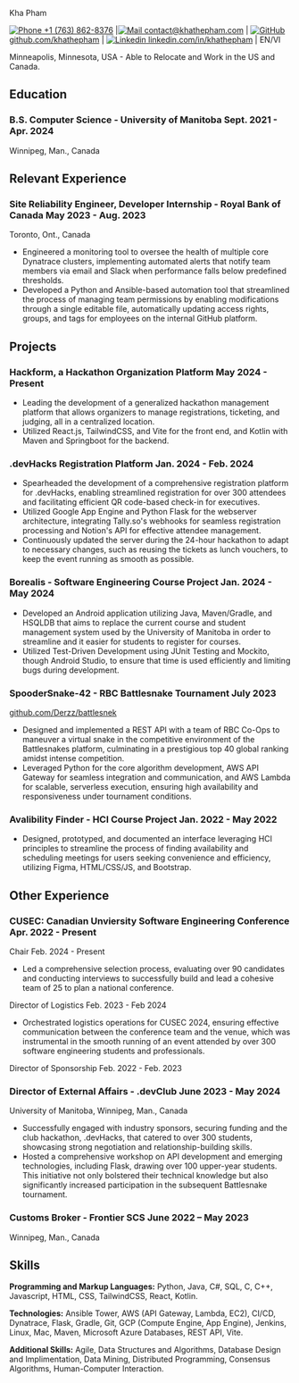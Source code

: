 <link rel="stylesheet" type="text/css" href="resume.css">
<link rel="stylesheet" href="https://fonts.googleapis.com/css?family=Roboto Slab">

<span class="name">Kha Pham</span>

<span class="info">

[![Phone](https://img.icons8.com/ios-filled/50/apple-phone.png) +1 (763) 862-8376](tel:+17638628376) |[![Mail](https://simpleicons.org/icons/minutemailer.svg) contact@khathepham.com](mailto:contact@khathepham.com) |
[![GitHub](https://simpleicons.org/icons/github.svg) github.com/khathepham](https://github.com/khathepham) | [![Linkedin](https://simpleicons.org/icons/linkedin.svg) linkedin.com/in/khathepham](https://www.linkedin.com/in/khathepham) | EN/VI

Minneapolis, Minnesota, USA - Able to Relocate and Work in the US and Canada.

</span>

## Education

### B.S. Computer Science - University of Manitoba <time> Sept. 2021 - Apr. 2024 </time>
<location> Winnipeg, Man., Canada </location>

<!-- - Dean's List -->
<!-- 
### North Hennepin Community College <time> Aug. 2019 - May 2021 </time>
  <location> Brooklyn Park, Minn., USA </location>
- A.S. Computer Science Transfer Pathway -->

<!-- ### Anoka-Ramsey Community College <time>Aug. 2017 - May 2019</time>
<location> Coon Rapids, Minn., USA </location>
- A.S. Computer Science Transfer Pathway
- High School Diploma

### Coon Rapids High School <time>Sept. 2014 - June 2019</time>
<location> Coon Rapids, Minn., USA </location>

- AP Scholar with Honors
- Questbridge Finalist -->

## Relevant Experience

### Site Reliability Engineer, Developer Internship - Royal Bank of Canada <time> May 2023 - Aug. 2023</time>

<location>Toronto, Ont., Canada</location>

<!-- - Skills used: Python, Flask, Ansible, Jenkins, Dynatrace, Agile, SCRUM, Git, GitHub, REST API, HTML/CSS/JS, TypeScript, Redis Server, Databases. -->
- Engineered a monitoring tool to oversee the health of multiple core Dynatrace clusters, implementing automated alerts that notify team members via email and Slack when performance falls below predefined thresholds.
- Developed a Python and Ansible-based automation tool that streamlined the process of managing team permissions by enabling modifications through a single editable file, automatically updating access rights, groups, and tags for employees on the internal GitHub platform.
<!-- - Implemented a comprehensive monitoring and notification system that proactively detects, alerts, and facilitates swift resolution of outages and potential issues. -->

## Projects

### Hackform, a Hackathon Organization Platform <time> May 2024 - Present </time>
- Leading the development of a generalized hackathon management platform that allows organizers to manage registrations, ticketing, and judging, all in a centralized location.
- Utilized React.js, TailwindCSS, and Vite for the front end, and Kotlin with Maven and Springboot for the backend.

### .devHacks Registration Platform <time>Jan. 2024 - Feb. 2024</time>

<!-- - Skills: Python, Flask, Google Cloud Platform, Git, GitHub, REST API, HTML, CSS, JS, Node. -->
- Spearheaded the development of a comprehensive registration platform for .devHacks, enabling streamlined registration for over 300 attendees and facilitating efficient QR code-based check-in for executives.
- Utilized Google App Engine and Python Flask for the webserver architecture, integrating Tally.so's webhooks for seamless registration processing and Notion's API for effective attendee management.
- Continuously updated the server during the 24-hour hackathon to adapt to necessary changes, such as reusing the tickets as lunch vouchers, to keep the event running as smooth as possible.

### Borealis - Software Engineering Course Project <time>Jan. 2024 - May 2024</time>
<!-- - Skills: Android development, Java, Gradle, Maven, JUnit, Mockito, HSQLDB, Agile -->
- Developed an Android application utilizing Java, Maven/Gradle, and HSQLDB that aims to replace the current course and student management system used by the University of Manitoba in order to streamline and it easier for students to register for courses.
- Utilized Test-Driven Development using JUnit Testing and Mockito, though Android Studio, to ensure that time is used efficiently and limiting bugs during development.

<!-- ### CUSEC Verifier <time> Jan 2024 </time>
<location>CUSEC: Canaidan University Software Engineering Conference</location>

[github.com/khathepham/CUSEC-Verifier](https://github.com/khathepham/CUSEC-Verifier)

- Constructed a Python Flask webserver on Google App Engine to authenticate CUSEC 2024 ticket holders, facilitating secure Discord access for over 250 attendees with minimal entry barriers.
- Demonstrated adeptness in integrating diverse APIs — Tally.so for real-time verification, Ticket Tailor for attendee management, and Discord for automated access control—enhancing the user experience. -->
<!-- - Ensured scalability and reliable performance, contributing significantly to a vibrant online community and improved participant engagement for the conference. -->

### SpooderSnake-42 - RBC Battlesnake Tournament <time> July 2023 </time>

[github.com/Derzz/battlesnek](https://github.com/Derzz/battlesnek)

- Designed and implemented a REST API with a team of RBC Co-Ops to maneuver a virtual snake in the competitive environment of the Battlesnakes platform, culminating in a prestigious top 40 global ranking amidst intense competition.
- Leveraged Python for the core algorithm development, AWS API Gateway for seamless integration and communication, and AWS Lambda for scalable, serverless execution, ensuring high availability and responsiveness under tournament conditions.
<!-- - Collaborated closely with fellow RBC co-op students to refine strategies, optimize the snake's AI for tactical advancement, and troubleshoot under pressure, demonstrating exceptional teamwork and problem-solving skills. -->

<!-- ### Circuit Breaker <time> Jan. 2023</time>
<location>UManitoba Comp. Sci. Students' Assosiation Game Jam</location>

[github.com/khathepham/CSGameJam-2023](https://github.com/khathepham/CSGameJam-2023) | [marshmallows7920.itch.io/circuit-breaker](https://marshmallows7920.itch.io/circuit-breaker)

- Facilitated teamwork to brainstorm and develop a game in 72 hours to tie in to the theme of "Glitch". 
- Aimed for players to play the role of the cat that gets into the owner’s computer and breaks circuits via mini-games with the intended result of having the owner can spend more time with the cat.
- Created and mixed a portion of the game music to build anticipation during gameplay. -->

### Avalibility Finder - HCI Course Project <time> Jan. 2022 - May 2022 </time>

- Designed, prototyped, and documented an interface leveraging HCI principles to streamline the process of finding availability and scheduling meetings for users seeking convenience and efficiency, utilizing Figma, HTML/CSS/JS, and Bootstrap.
<!-- - Employed a mix of qualitative and quantitative research methods, including surveys and usability testing, to gather user insights and validate design decisions, ensuring the final project effectively met user needs and expectations.
- Fostered a collaborative environment within the project team, leading to the successful integration of diverse ideas into the prototype's development and the refinement of documentation through iterative feedback and peer reviews. -->

<!-- ###  Costco Parking Simulator - UManitoba CSSA Game Jam <time>Jan. 2022</time>

[github.com/Marshmallows7920/CSSAGameJam2022](https://github.com/Marshmallows7920/CSSAGameJam2022)  -->

<!-- | [marshmallows7920.itch.io/costco-parking-simulator](https://marshmallows7920.itch.io/costco-parking-simulator) -->
<!-- - Spearheaded a collaborative effort to conceptualize and develop an innovative game within a 72-hour timeframe, aligning with the game jam's theme of "Space." Utilized Unity Game Engine for development and Figma for ideation and design brainstorming. -->
<!-- - Engineered a unique gameplay experience where players navigate the challenge of finding a parking spot in a bustling Costco parking lot, creatively interpreting the "Space" theme by focusing on the scarcity of parking space. -->


## Other Experience

### CUSEC: Canadian Unviersity Software Engineering Conference <time> Apr. 2022 - Present</time>

<location> Chair <timex> Feb. 2024 - Present </timex></location>

- Led a comprehensive selection process, evaluating over 90 candidates and conducting interviews to successfully build and lead a cohesive team of 25 to plan a national conference.

<location> Director of Logistics <timex>Feb. 2023 - Feb 2024</timex></location>

- Orchestrated logistics operations for CUSEC 2024, ensuring effective communication between the conference team and the venue, which was instrumental in the smooth running of an event attended by over 300 software engineering students and professionals.
<!-- - Facilitated collaboration among internal teams to develop and publicize the event schedule, leveraging meticulous planning and communication strategies to accommodate an array of speakers, workshops, and networking opportunities, thereby enhancing participant engagement. -->

<location> Director of Sponsorship <timex> Feb. 2022 - Feb. 2023</timex></location>

### Director of External Affairs - .devClub <time> June 2023 - May 2024 </time>
<location> University of Manitoba, Winnipeg, Man., Canada

- Successfully engaged with industry sponsors, securing funding and the club hackathon, .devHacks, that catered to over 300 students, showcasing strong negotiation and relationship-building skills.
- Hosted a comprehensive workshop on API development and emerging technologies, including Flask, drawing over 100 upper-year students. This initiative not only bolstered their technical knowledge but also significantly increased participation in the subsequent Battlesnake tournament.
<!-- - Leveraged strategic planning and community outreach to enhance the club's visibility and provide members with invaluable learning and networking opportunities, furthering the club's mission to support student development in software engineering. -->

### Customs Broker - Frontier SCS<time> June 2022 – May 2023 </time>

<location> Winnipeg, Man., Canada </location>

<!-- - Expertly managed the processing of customs documentation for shipments entering Canada, ensuring compliance with all regulatory requirements and facilitating smooth cross-border transactions. -->

<!-- 
- Played a pivotal role in the orchestration of a national software engineering conference, attracting over 200 students from across Canada through strategic sponsorship acquisition, contract negotiation, and meticulous coordination of details via email, video chat, and phone.
- Enhanced the conference's profile and financial stability by establishing and maintaining robust relationships with sponsors, ensuring a diverse range of industry support that enriched the event's offerings and attendee experience. -->
<!-- 
### Junior Business Analyst - UManitoba IST Office <time> Jan. 2022 – May 2022 </time>

<location>Winnipeg, Man., Canada  </location> -->

<!-- - Initialized the overhaul process for the transition from Classic Sharepoint to Modern Sharepoint for the University's internal IT Site. -->

<!-- ### Sales Consultant - Best Buy <time> Aug. 2018 – Aug 2021 </time>

<location> Blaine, Minn., USA </location> -->

<!-- - Maximized customer satisfaction by identifying and assessing customer needs, analyzing all possible options, and thoroughly advising them of their best solutions, delivering a yearly Net Promoter Score of 98/100.

### Tea Barista <time> May 2019 – Aug 2021 </time>

<location> Tii Cup, Minneapolis, Minn., USA </location>

- Trained new members to maintain consistant quality of services.
- Streamlined inventory process to ensure timely deliveries.

### Mathematics Tutor <time> Mar 2017 – Mar 2019 </time>

<location> Mathnasium, Blaine, Minn., USA </location>

- Tutored children K-12 on a variety of mathematics concepts.
- Tracked students progress and accomplishments to analyze and adjust tutoring methods. -->
<!-- Detail checks: 1. No period for each bullet; 2. Past tense for previous work; 3. Present tense for current work; 4. Spell check passed; 5. Grammarly check passed; 6. Sync with Linkedin; 7. Check paper format -->

## Skills
**Programming and Markup Languages:** Python, Java, C#, SQL, C, C++, Javascript, HTML, CSS, TailwindCSS, React, Kotlin.

**Technologies:** Ansible Tower, AWS (API Gateway, Lambda, EC2), CI/CD, Dynatrace, Flask, Gradle, Git, GCP (Compute Engine, App Engine), Jenkins, Linux, Mac, Maven, Microsoft Azure Databases, REST API, Vite.

**Additional Skills:** Agile, Data Structures and Algorithms, Database Design and Implimentation, Data Mining, Distributed Programming, Consensus Algorithms, Human-Computer Interaction.

